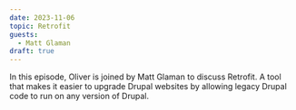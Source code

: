 ```yaml
---
date: 2023-11-06
topic: Retrofit
guests:
  - Matt Glaman
draft: true
---
```


In this episode, Oliver is joined by Matt Glaman to discuss Retrofit. A tool that makes it easier to upgrade Drupal websites by allowing legacy Drupal code to run on any version of Drupal.
